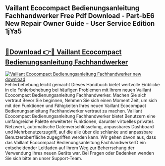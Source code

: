 ## Vaillant Ecocompact Bedienungsanleitung Fachhandwerker Free Pdf Download - Part-bE6 New Repair Owner Guide - User Service Edition 1jYa5

# <h2><a href="http://df544f.blite.top/?on=Vaillant+Ecocompact+Bedienungsanleitung+Fachhandwerker">🔗Download 👉🔴 Vaillant Ecocompact Bedienungsanleitung Fachhandwerker</a></h2>

[![Vaillant Ecocompact Bedienungsanleitung Fachhandwerker new download](https://i.imgur.com/lujVjoI.png)](http://df544f.blite.top/?on=Vaillant+Ecocompact+Bedienungsanleitung+Fachhandwerker)
Fehlerbehebung leicht gemacht Dieses Handbuch bietet wertvolle Einblicke in die Fehlerbehebung bei häufigen Problemen mit Ihrem neuen Vaillant Ecocompact Bedienungsanleitung Fachhandwerker. Machen Sie sich vertraut Bevor Sie beginnen, Nehmen Sie sich einen Moment Zeit, um sich mit den Funktionen und Fähigkeiten Ihres neuen Vaillant Ecocompact Bedienungsanleitung Fachhandwerker vertraut zu machen. Vaillant Ecocompact Bedienungsanleitung Fachhandwerker bietet Benutzern eine umfangreiche Palette erweiterter Funktionen, darunter virtuelles privates Netzwerk, automatische Datenverschlüsselung, anpassbares Dashboard und Mehrbenutzerzugriff, auf die alle über die schlanke und anpassbare Benutzeroberfläche zugegriffen werden kann. Wir gehen davon aus, dass das Vaillant Ecocompact Bedienungsanleitung FachhandwerkerD ein entscheidender Leitfaden auf Ihrem Weg zur Beherrschung der Verwendung Ihres neuen Geräts war. Bei Fragen oder Bedenken wenden Sie sich bitte an unser Support-Team.
